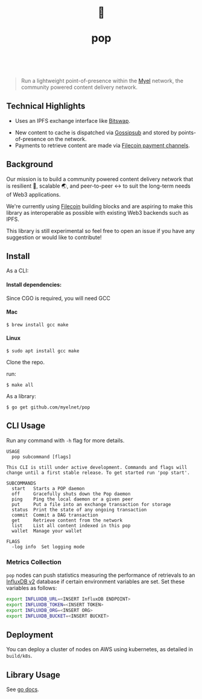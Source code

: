 <h1 align="center">
	<br>
	  	🍿
	<br>
	<br>
	pop
	<br>
	<br>
	<br>
</h1>

> Run a lightweight point-of-presence within the [Myel](https://www.myel.network/) network, the community powered content delivery network.


## Technical Highlights

- Uses an IPFS exchange interface like [Bitswap](https://docs.ipfs.io/concepts/bitswap/).
<!-- - Use IPFS while providing content for retrievals on Filecoin (YES, that means you will earn FIL when we launch on mainnet!) -->
- New content to cache is dispatched via [Gossipsub](https://github.com/libp2p/specs/tree/master/pubsub/gossipsub) and stored by points-of-presence on the network.
- Payments to retrieve content are made via [Filecoin payment channels](https://spec.filecoin.io/systems/filecoin_token/payment_channels/).  
<!-- - Simple API abstracting away Filecoin deal operations -->
<!-- - Upload and retrieve directly from a Filecoin storage miner if no secondary providers cache the content (Coming Soon) -->

## Background

Our mission is to build a community powered content delivery network that is resilient 🦾, scalable 🌏, and peer-to-peer ↔️ to suit the long-term needs of Web3 applications.

We're currently using [Filecoin](https://filecoin.io/) building blocks and are aspiring to make this library as interoperable as possible with existing Web3 backends such as IPFS.

This library is still experimental so feel free to open an issue if you have any suggestion or would like to contribute!

## Install

As a CLI:

#### Install dependencies:
Since CGO is required, you will need GCC

#### Mac
```commandline
$ brew install gcc make
```

#### Linux
```commandline
$ sudo apt install gcc make
```

Clone the repo.

run:
```commandline
$ make all
```

As a library:

```commandline
$ go get github.com/myelnet/pop
```

## CLI Usage

Run any command with `-h` flag for more details.

```
USAGE
  pop subcommand [flags]

This CLI is still under active development. Commands and flags will
change until a first stable release. To get started run 'pop start'.

SUBCOMMANDS
  start   Starts a POP daemon
  off     Gracefully shuts down the Pop daemon
  ping    Ping the local daemon or a given peer
  put     Put a file into an exchange transaction for storage
  status  Print the state of any ongoing transaction
  commit  Commit a DAG transaction
  get     Retrieve content from the network
  list    List all content indexed in this pop
  wallet  Manage your wallet

FLAGS
  -log info  Set logging mode
```

### Metrics Collection

`pop` nodes can push statistics measuring the performance of retrievals to an
[InfluxDB v2](https://www.influxdata.com/) database if certain
environment variables are set.
Set these variables as follows:

```bash
export INFLUXDB_URL=<INSERT InfluxDB ENDPOINT>
export INFLUXDB_TOKEN=<INSERT TOKEN>
export INFLUXDB_ORG=<INSERT ORG>
export INFLUXDB_BUCKET=<INSERT BUCKET>
```

## Deployment

You can deploy a cluster of nodes on AWS using kubernetes, as detailed in `build/k8s`.

## Library Usage

See [go docs](https://pkg.go.dev/github.com/myelnet/pop/exchange).
